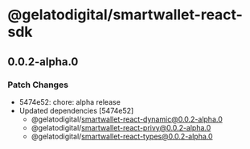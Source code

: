 # @gelatodigital/smartwallet-react-sdk

## 0.0.2-alpha.0

### Patch Changes

- 5474e52: chore: alpha release
- Updated dependencies [5474e52]
  - @gelatodigital/smartwallet-react-dynamic@0.0.2-alpha.0
  - @gelatodigital/smartwallet-react-privy@0.0.2-alpha.0
  - @gelatodigital/smartwallet-react-types@0.0.2-alpha.0
